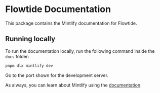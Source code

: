 # Flowtide Documentation

This package contains the Mintlify documentation for Flowtide.

## Running locally

To run the documentation locally, run the following command inside the `docs` folder:

```bash
pnpm dlx mintlify dev
```

Go to the port shown for the development server.

As always, you can learn about Mintlify using the [documentation](https://mintlify.com/docs).
